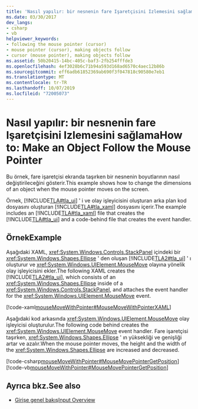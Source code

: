 ```yaml
---
title: 'Nasıl yapılır: bir nesnenin fare Işaretçisini Izlemesini sağlama'
ms.date: 03/30/2017
dev_langs:
- csharp
- vb
helpviewer_keywords:
- following the mouse pointer (cursor)
- mouse pointer (cursor), making objects follow
- cursor (mouse pointer), making objects follow
ms.assetid: 50b20415-14bc-405c-baf3-2fb254fffde3
ms.openlocfilehash: 4ef3028b6c71b94a593d168ad6570c4aec12b86b
ms.sourcegitcommit: eff6adb61852369ab690f3f047818c90580e7eb1
ms.translationtype: MT
ms.contentlocale: tr-TR
ms.lasthandoff: 10/07/2019
ms.locfileid: "72005073"
---
```

# <a name="how-to-make-an-object-follow-the-mouse-pointer"></a><span data-ttu-id="0949c-102">Nasıl yapılır: bir nesnenin fare Işaretçisini Izlemesini sağlama</span><span class="sxs-lookup"><span data-stu-id="0949c-102">How to: Make an Object Follow the Mouse Pointer</span></span>
<span data-ttu-id="0949c-103">Bu örnek, fare işaretçisi ekranda taşırken bir nesnenin boyutlarının nasıl değiştirileceğini gösterir.</span><span class="sxs-lookup"><span data-stu-id="0949c-103">This example shows how to change the dimensions of an object when the mouse pointer moves on the screen.</span></span>  
  
 <span data-ttu-id="0949c-104">Örnek, [!INCLUDE[TLA#tla_ui](../../../../includes/tlasharptla-ui-md.md)] ' i ve olay işleyicisini oluşturan arka plan kod dosyasını oluşturan [!INCLUDE[TLA#tla_xaml](../../../../includes/tlasharptla-xaml-md.md)] dosyasını içerir.</span><span class="sxs-lookup"><span data-stu-id="0949c-104">The example includes an [!INCLUDE[TLA#tla_xaml](../../../../includes/tlasharptla-xaml-md.md)] file that creates the [!INCLUDE[TLA#tla_ui](../../../../includes/tlasharptla-ui-md.md)] and a code-behind file that creates the event handler.</span></span>  
  
## <a name="example"></a><span data-ttu-id="0949c-105">Örnek</span><span class="sxs-lookup"><span data-stu-id="0949c-105">Example</span></span>  
 <span data-ttu-id="0949c-106">Aşağıdaki XAML, <xref:System.Windows.Controls.StackPanel> içindeki bir <xref:System.Windows.Shapes.Ellipse> ' den oluşan [!INCLUDE[TLA2#tla_ui](../../../../includes/tla2sharptla-ui-md.md)] ' ı oluşturur ve <xref:System.Windows.UIElement.MouseMove> olayına yönelik olay işleyicisini ekler.</span><span class="sxs-lookup"><span data-stu-id="0949c-106">The following XAML creates the [!INCLUDE[TLA2#tla_ui](../../../../includes/tla2sharptla-ui-md.md)], which consists of an <xref:System.Windows.Shapes.Ellipse> inside of a <xref:System.Windows.Controls.StackPanel>, and attaches the event handler for the <xref:System.Windows.UIElement.MouseMove> event.</span></span>  
  
 [!code-xaml[mouseMoveWithPointer#MouseMoveWithPointerXAML](~/samples/snippets/csharp/VS_Snippets_Wpf/mouseMoveWithPointer/CSharp/Window1.xaml#mousemovewithpointerxaml)]  
  
 <span data-ttu-id="0949c-107">Aşağıdaki kod arkasında <xref:System.Windows.UIElement.MouseMove> olay işleyicisi oluşturulur.</span><span class="sxs-lookup"><span data-stu-id="0949c-107">The following code behind creates the <xref:System.Windows.UIElement.MouseMove> event handler.</span></span>  <span data-ttu-id="0949c-108">Fare işaretçisi taşırken, <xref:System.Windows.Shapes.Ellipse> ' ın yüksekliği ve genişliği artar ve azalır.</span><span class="sxs-lookup"><span data-stu-id="0949c-108">When the mouse pointer moves, the height and the width of the <xref:System.Windows.Shapes.Ellipse> are increased and decreased.</span></span>  
  
 [!code-csharp[mouseMoveWithPointer#MouseMovePointerGetPosition](~/samples/snippets/csharp/VS_Snippets_Wpf/mouseMoveWithPointer/CSharp/Window1.xaml.cs#mousemovepointergetposition)]
 [!code-vb[mouseMoveWithPointer#MouseMovePointerGetPosition](~/samples/snippets/visualbasic/VS_Snippets_Wpf/mouseMoveWithPointer/VisualBasic/Window1.xaml.vb#mousemovepointergetposition)]  
  
## <a name="see-also"></a><span data-ttu-id="0949c-109">Ayrıca bkz.</span><span class="sxs-lookup"><span data-stu-id="0949c-109">See also</span></span>

- [<span data-ttu-id="0949c-110">Girişe genel bakış</span><span class="sxs-lookup"><span data-stu-id="0949c-110">Input Overview</span></span>](input-overview.md)
